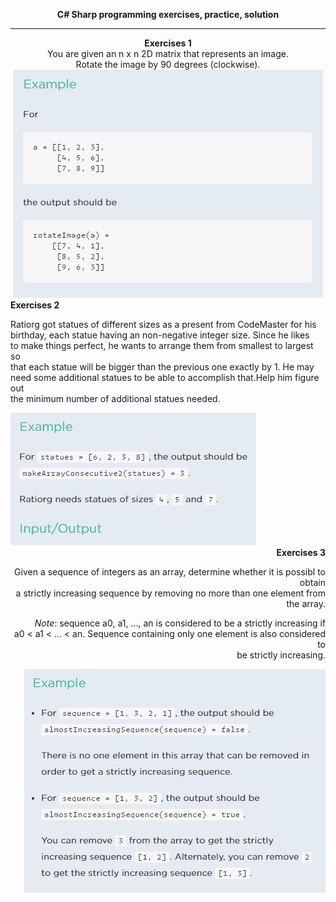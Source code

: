 
  
<p align="center" ><b>C# Sharp programming exercises, practice, solution</b></p>
<hr>
<div align="center">
  <b>Exercises 1</b><br>
  You are given an n x n 2D matrix that represents an image.<br> 
  Rotate the image by 90 degrees (clockwise).<br>
  
  <img src="https://github.com/Tirans3/NoteWithLinq/blob/master/images/Image%205.jpg">
</div>  


<div >
  <b>Exercises 2</b><br>
 
   Ratiorg got statues of different sizes as a present from CodeMaster for his <br>
   birthday, each statue having an non-negative integer size.   Since he likes<br>
   to make things perfect, he wants to arrange them from smallest to largest so<br>
   that each statue will be bigger than the   previous one exactly by 1. He may <br>
   need some additional statues to be able to accomplish that.Help him figure out<br>
   the minimum number of additional statues needed.<br>
   
   <img src="images/Capture.JPG">

   </div>

<div align="right">
  <b>Exercises 3</b><br>
  
  Given a sequence of integers as an array, determine whether it is possibl to obtain<br>
  a strictly increasing sequence by removing no more than one element from the array.<br>

 <i> Note</i>: sequence a0, a1, ..., an is considered to be a strictly increasing if <br>
  a0 < a1 < ... < an. Sequence containing only one element is also considered to<br>
  be strictly increasing.<br>
  
  <img src="images/1.JPG">
</div>  
